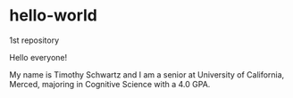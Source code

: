 # hello-world
1st repository

Hello everyone!

My name is Timothy Schwartz and I am a senior at University of California, Merced, majoring in Cognitive Science with a 4.0 GPA.
